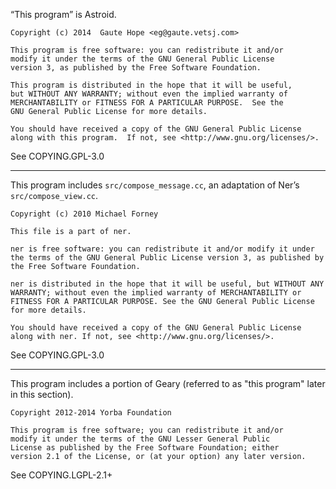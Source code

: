 
“This program” is Astroid.

    Copyright (c) 2014  Gaute Hope <eg@gaute.vetsj.com>

    This program is free software: you can redistribute it and/or
    modify it under the terms of the GNU General Public License
    version 3, as published by the Free Software Foundation.

    This program is distributed in the hope that it will be useful,
    but WITHOUT ANY WARRANTY; without even the implied warranty of
    MERCHANTABILITY or FITNESS FOR A PARTICULAR PURPOSE.  See the
    GNU General Public License for more details.

    You should have received a copy of the GNU General Public License
    along with this program.  If not, see <http://www.gnu.org/licenses/>.

See COPYING.GPL-3.0

------------------------------------------------------------------------

This program includes `src/compose_message.cc`, an adaptation of Ner’s
`src/compose_view.cc`.

    Copyright (c) 2010 Michael Forney

    This file is a part of ner.

    ner is free software: you can redistribute it and/or modify it under
    the terms of the GNU General Public License version 3, as published by
    the Free Software Foundation.

    ner is distributed in the hope that it will be useful, but WITHOUT ANY
    WARRANTY; without even the implied warranty of MERCHANTABILITY or
    FITNESS FOR A PARTICULAR PURPOSE. See the GNU General Public License
    for more details.

    You should have received a copy of the GNU General Public License
    along with ner. If not, see <http://www.gnu.org/licenses/>.

See COPYING.GPL-3.0

------------------------------------------------------------------------

This program includes a portion of Geary (referred to as "this program"
later in this section).

    Copyright 2012-2014 Yorba Foundation

    This program is free software; you can redistribute it and/or
    modify it under the terms of the GNU Lesser General Public
    License as published by the Free Software Foundation; either
    version 2.1 of the License, or (at your option) any later version.

See COPYING.LGPL-2.1+
